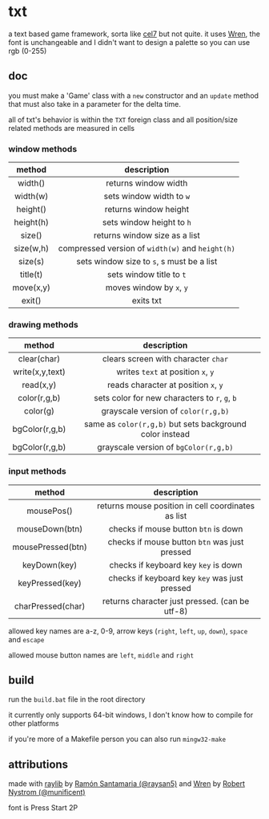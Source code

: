 # txt
a text based game framework, sorta like [cel7](https://rxi.itch.io/cel7) but not quite. it uses [Wren](https://wren.io/), the font is unchangeable and I didn't want to design a palette so you can use rgb (0-255)

## doc

you must make a 'Game' class with a `new` constructor and an `update` method that must also take in a parameter for the delta time.

all of txt's behavior is within the `TXT` foreign class and all position/size related methods are measured in cells

### window methods

| method | description |
| :-: | :-: |
| width()   | returns window width                             |
| width(w)  | sets window width to `w`                         |
| height()  | returns window height                            |
| height(h) | sets window height to `h`                        |
| size()    | returns window size as a list                    |
| size(w,h) | compressed version of `width(w)` and `height(h)` |
| size(s)   | sets window size to `s`, s must be a list        |
| title(t)  | sets window title to `t`                         |
| move(x,y) | moves window by `x`, `y`                         |
| exit()    | exits txt                                        |

### drawing methods

| method | description |
| :-: | :-: |
| clear(char)        | clears screen with character `char`                      |
| write(x,y,text)    | writes `text` at position `x`, `y`                       |
| read(x,y)          | reads character at position `x`, `y`                     |
| color(r,g,b)       | sets color for new characters to `r`, `g`, `b`           |
| color(g)           | grayscale version of `color(r,g,b)`                      |
| bgColor(r,g,b)     | same as `color(r,g,b)` but sets background color instead |
| bgColor(r,g,b)     | grayscale version of `bgColor(r,g,b)`                    |

### input methods

| method | description |
| :-: | :-: |
| mousePos()         | returns mouse position in cell coordinates as list       |
| mouseDown(btn)     | checks if mouse button `btn` is down                     |
| mousePressed(btn)  | checks if mouse button `btn` was just pressed            |
| keyDown(key)       | checks if keyboard key `key` is down                     |
| keyPressed(key)    | checks if keyboard key `key` was just pressed            |
| charPressed(char)  | returns character just pressed. (can be utf-8)           |

allowed key names are a-z, 0-9, arrow keys (`right`, `left`, `up`, `down`), `space` and `escape`

allowed mouse button names are `left`, `middle` and `right`

## build

run the `build.bat` file in the root directory

it currently only supports 64-bit windows, I don't know how to compile for other platforms

if you're more of a Makefile person you can also run `mingw32-make`

## attributions

made with [raylib](https://raylib.com/) by [Ramón Santamaria (@raysan5)](https://twitter.com/raysan5) and [Wren](https://wren.io) by [Robert Nystrom (@munificent)](https://stuffwithstuff.com/)

font is Press Start 2P
